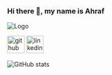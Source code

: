 ### Hi there 👋, my name is Ahraf

![Logo](https://i.ibb.co/TYtyHnN/4102879-971.jpg)



[<img src='https://cdn.jsdelivr.net/npm/simple-icons@3.0.1/icons/github.svg' alt='github' height='40'>](https://github.com/ashraf56)  [<img src='https://cdn.jsdelivr.net/npm/simple-icons@3.0.1/icons/linkedin.svg' alt='linkedin' height='40'>](https://www.linkedin.com/in/https://www.linkedin.com/in/ashraful-fahim//)  


![GitHub stats](https://github-readme-stats.vercel.app/api?username=ashraf56&show_icons=true)  

